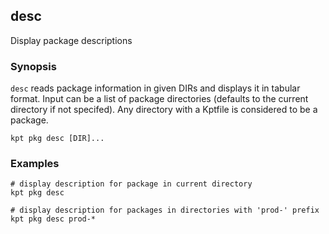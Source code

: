 ## desc

Display package descriptions

### Synopsis

<link rel="stylesheet" type="text/css" href="/kpt/gifs/asciinema-player.css" />
<asciinema-player src="/kpt/gifs/pkg-desc.cast" speed="1" theme="solarized-dark" cols="100" rows="26" font-size="medium" idle-time-limit="1"></asciinema-player>
<script src="/kpt/gifs/asciinema-player.js"></script>

`desc` reads package information in given DIRs and displays it in tabular format.
Input can be a list of package directories (defaults to the current directory if not specifed).
Any directory with a Kptfile is considered to be a package.

    kpt pkg desc [DIR]...

### Examples

    # display description for package in current directory
    kpt pkg desc

    # display description for packages in directories with 'prod-' prefix
    kpt pkg desc prod-*

